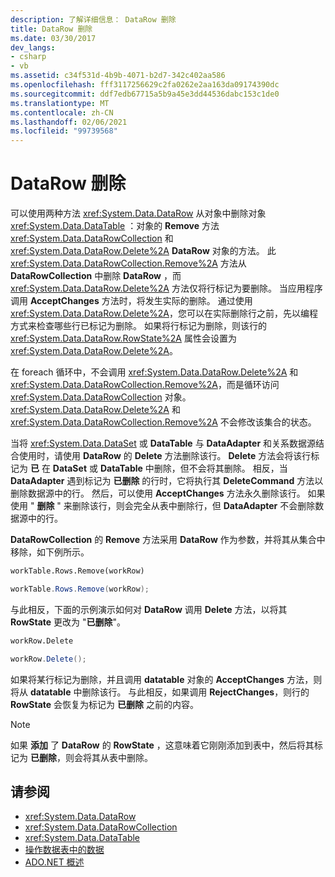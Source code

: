 ```yaml
---
description: 了解详细信息： DataRow 删除
title: DataRow 删除
ms.date: 03/30/2017
dev_langs:
- csharp
- vb
ms.assetid: c34f531d-4b9b-4071-b2d7-342c402aa586
ms.openlocfilehash: fff3117256629c2fa0262e2aa163da09174390dc
ms.sourcegitcommit: ddf7edb67715a5b9a45e3dd44536dabc153c1de0
ms.translationtype: MT
ms.contentlocale: zh-CN
ms.lasthandoff: 02/06/2021
ms.locfileid: "99739568"
---
```

# <a name="datarow-deletion"></a>DataRow 删除

可以使用两种方法 <xref:System.Data.DataRow> 从对象中删除对象 <xref:System.Data.DataTable> ：对象的 **Remove** 方法 <xref:System.Data.DataRowCollection> 和 <xref:System.Data.DataRow.Delete%2A> **DataRow** 对象的方法。 此 <xref:System.Data.DataRowCollection.Remove%2A> 方法从 **DataRowCollection** 中删除 **DataRow** ，而 <xref:System.Data.DataRow.Delete%2A> 方法仅将行标记为要删除。 当应用程序调用 **AcceptChanges** 方法时，将发生实际的删除。 通过使用 <xref:System.Data.DataRow.Delete%2A>，您可以在实际删除行之前，先以编程方式来检查哪些行已标记为删除。 如果将行标记为删除，则该行的 <xref:System.Data.DataRow.RowState%2A> 属性会设置为 <xref:System.Data.DataRow.Delete%2A>。  
  
 在 foreach 循环中，不会调用 <xref:System.Data.DataRow.Delete%2A> 和 <xref:System.Data.DataRowCollection.Remove%2A>，而是循环访问 <xref:System.Data.DataRowCollection> 对象。 <xref:System.Data.DataRow.Delete%2A> 和 <xref:System.Data.DataRowCollection.Remove%2A> 不会修改该集合的状态。  
  
 当将 <xref:System.Data.DataSet> 或 **DataTable** 与 **DataAdapter** 和关系数据源结合使用时，请使用 **DataRow** 的 **Delete** 方法删除该行。 **Delete** 方法会将该行标记为 **已** 在 **DataSet** 或 **DataTable** 中删除，但不会将其删除。 相反，当 **DataAdapter** 遇到标记为 **已删除** 的行时，它将执行其 **DeleteCommand** 方法以删除数据源中的行。 然后，可以使用 **AcceptChanges** 方法永久删除该行。 如果使用 " **删除** " 来删除该行，则会完全从表中删除行，但 **DataAdapter** 不会删除数据源中的行。  
  
 **DataRowCollection** 的 **Remove** 方法采用 **DataRow** 作为参数，并将其从集合中移除，如下例所示。  
  
```vb  
workTable.Rows.Remove(workRow)  
```  
  
```csharp  
workTable.Rows.Remove(workRow);  
```  
  
 与此相反，下面的示例演示如何对 **DataRow** 调用 **Delete** 方法，以将其 **RowState** 更改为 "**已删除**"。  
  
```vb  
workRow.Delete  
```  
  
```csharp  
workRow.Delete();  
```  
  
 如果将某行标记为删除，并且调用 **datatable** 对象的 **AcceptChanges** 方法，则将从 **datatable** 中删除该行。 与此相反，如果调用 **RejectChanges**，则行的 **RowState** 会恢复为标记为 **已删除** 之前的内容。  
  
> [!NOTE]
> 如果 **添加** 了 **DataRow** 的 **RowState** ，这意味着它刚刚添加到表中，然后将其标记为 **已删除**，则会将其从表中删除。  
  
## <a name="see-also"></a>请参阅

- <xref:System.Data.DataRow>
- <xref:System.Data.DataRowCollection>
- <xref:System.Data.DataTable>
- [操作数据表中的数据](manipulating-data-in-a-datatable.md)
- [ADO.NET 概述](../ado-net-overview.md)
